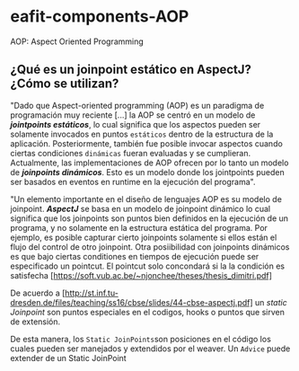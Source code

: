 # eafit-components-AOP
AOP: Aspect Oriented Programming

## ¿Qué es un joinpoint estático en AspectJ? ¿Cómo se utilizan?

"Dado que Aspect-oriented programming (AOP) es un paradigma de programación muy reciente [...] la AOP  se centró en un modelo de ***jointpoints estáticos***, lo cual significa que los aspectos pueden ser solamente invocados en puntos ```estáticos``` dentro de la estructura de la aplicación. Posteriormente, también fue posible invocar aspectos cuando ciertas condiciones ```dinámicas``` fueran evaluadas y  se cumplieran. Actualmente, las implementaciones de AOP ofrecen por lo tanto un modelo de ***joinpoints dinámicos***. Esto es un modelo donde los jointpoints pueden ser basados en eventos en runtime en la ejecución del programa".

"Un elemento importante en el diseño de lenguajes AOP es su modelo de joinpoint. ***AspectJ*** se basa en un modelo de joinpoint dinámico lo cual significa que los joinpoints son puntos bien definidos en la ejecución de un programa, y no solamente en la estructura estática del programa. Por ejemplo, es posible capturar cierto joinpoints solamente si ellos están el flujo del control de otro joinpoint. Otra posiibilidad con joinpoints dinámicos es que bajo ciertas conditiones en tiempos de ejecución puede ser especificado un pointcut. El pointcut solo concondará si la la condición es satisfecha [https://soft.vub.ac.be/~njonchee/theses/thesis_dimitri.pdf]

De acuerdo a [http://st.inf.tu-dresden.de/files/teaching/ss16/cbse/slides/44-cbse-aspectj.pdf] un *static Joinpoint* son puntos especiales en el codigos, hooks o puntos que sirven de extensión.

De esta manera, los ```Static JoinPoints```son posiciones en el código los cuales pueden ser manejados y extendidos por el weaver. Un ```Advice``` puede extender de un Static JoinPoint

